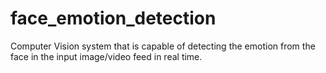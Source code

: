# face_emotion_detection
Computer Vision system that is capable of detecting the emotion from the face in the input image/video feed in real time.
